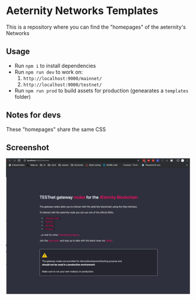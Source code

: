 # Aeternity Networks Templates
This is a repository where you can find the "homepages" of the aeternity's Networks

## Usage
- Run `npm i` to install dependencies
- Run `npm run dev` to work on:
  1. `http://localhost:9000/mainnet/`
  2. `http://localhost:9000/testnet/`
- Run `npm run prod` to build assets for production (genearates a `templates` folder)

## Notes for devs
These "homepages" share the same CSS


## Screenshot

![](screenshot.png)

